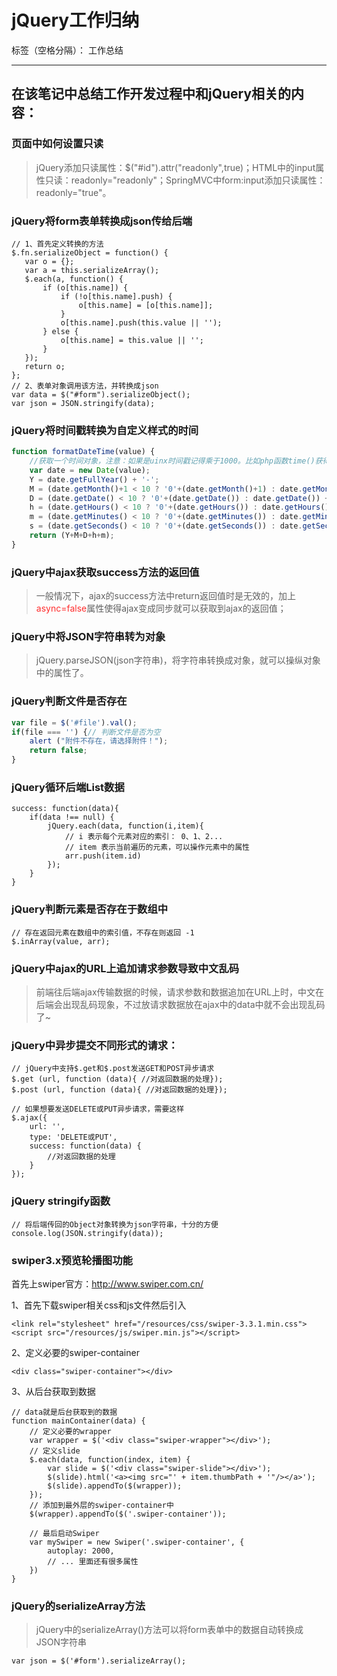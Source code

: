 ﻿# jQuery工作归纳

标签（空格分隔）： 工作总结

---

## 在该笔记中总结工作开发过程中和jQuery相关的内容：

### 页面中如何设置只读

> jQuery添加只读属性：$("#id").attr("readonly",true)；HTML中的input属性只读：readonly="readonly"；SpringMVC中form:input添加只读属性：readonly="true"。

### jQuery将form表单转换成json传给后端

``` 
// 1、首先定义转换的方法
$.fn.serializeObject = function() {    
   var o = {};    
   var a = this.serializeArray();    
   $.each(a, function() {    
       if (o[this.name]) {    
           if (!o[this.name].push) {    
               o[this.name] = [o[this.name]];    
           }    
           o[this.name].push(this.value || '');    
       } else {    
           o[this.name] = this.value || '';    
       }    
   });    
   return o;    
}; 
// 2、表单对象调用该方法，并转换成json
var data = $("#form").serializeObject();
var json = JSON.stringify(data);
``` 

### jQuery将时间戳转换为自定义样式的时间

``` js
function formatDateTime(value) {
	//获取一个时间对象，注意：如果是uinx时间戳记得乘于1000。比如php函数time()获得的时间戳就要乘于1000
	var date = new Date(value);
	Y = date.getFullYear() + '-';
	M = (date.getMonth()+1 < 10 ? '0'+(date.getMonth()+1) : date.getMonth()+1) + '-';
	D = (date.getDate() < 10 ? '0'+(date.getDate()) : date.getDate()) + ' ';
	h = (date.getHours() < 10 ? '0'+(date.getHours()) : date.getHours()) + ':';
	m = (date.getMinutes() < 10 ? '0'+(date.getMinutes()) : date.getMinutes());
	s = (date.getSeconds() < 10 ? '0'+(date.getSeconds()) : date.getSeconds()); 
	return (Y+M+D+h+m);
}
``` 

### jQuery中ajax获取success方法的返回值

 > 一般情况下，ajax的success方法中return返回值时是无效的，加上<font color="FF2D2D">async=false</font>属性使得ajax变成同步就可以获取到ajax的返回值；
 
### jQuery中将JSON字符串转为对象

 >  jQuery.parseJSON(json字符串)，将字符串转换成对象，就可以操纵对象中的属性了。

### jQuery判断文件是否存在

``` js
var file = $('#file').val();
if(file === '') {// 判断文件是否为空
    alert ("附件不存在，请选择附件！");
    return false;
}
```

### jQuery循环后端List数据

``` jQuery
success: function(data){
    if(data !== null) {
        jQuery.each(data, function(i,item){ 
            // i 表示每个元素对应的索引： 0、1、2...
            // item 表示当前遍历的元素，可以操作元素中的属性
            arr.push(item.id)    
        });  
    }
}
```

### jQuery判断元素是否存在于数组中

``` jQuery
// 存在返回元素在数组中的索引值，不存在则返回 -1
$.inArray(value, arr);
```

### jQuery中ajax的URL上追加请求参数导致中文乱码

 > 前端往后端ajax传输数据的时候，请求参数和数据追加在URL上时，中文在后端会出现乱码现象，不过放请求数据放在ajax中的data中就不会出现乱码了~
 
### jQuery中异步提交不同形式的请求：

``` jQuery
// jQuery中支持$.get和$.post发送GET和POST异步请求
$.get (url, function (data){ //对返回数据的处理});
$.post (url, function (data){ //对返回数据的处理});

// 如果想要发送DELETE或PUT异步请求，需要这样
$.ajax({
    url: '',
    type: 'DELETE或PUT',
    success: function(data) {
        //对返回数据的处理
    }
});
``` 

### jQuery stringify函数

``` 
// 将后端传回的Object对象转换为json字符串，十分的方便
console.log(JSON.stringify(data));
``` 

### swiper3.x预览轮播图功能

首先上swiper官方：http://www.swiper.com.cn/

1、首先下载swiper相关css和js文件然后引入

```
<link rel="stylesheet" href="/resources/css/swiper-3.3.1.min.css">
<script src="/resources/js/swiper.min.js"></script>
```

2、定义必要的swiper-container

```
<div class="swiper-container"></div>
```

3、从后台获取到数据

```
// data就是后台获取到的数据
function mainContainer(data) {
    // 定义必要的wrapper
	var wrapper = $('<div class="swiper-wrapper"></div>');
	// 定义slide
	$.each(data, function(index, item) {
		var slide = $('<div class="swiper-slide"></div>');
		$(slide).html('<a><img src="' + item.thumbPath + '"/></a>');
		$(slide).appendTo($(wrapper));
	});
	// 添加到最外层的swiper-container中
	$(wrapper).appendTo($('.swiper-container'));
	
	// 最后启动Swiper
	var mySwiper = new Swiper('.swiper-container', {
		autoplay: 2000,
		// ... 里面还有很多属性
	})
}
```

### jQuery的serializeArray方法

 > jQuery中的serializeArray()方法可以将form表单中的数据自动转换成JSON字符串
 
```
var json = $('#form').serializeArray();
```